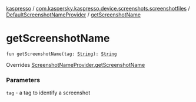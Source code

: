 [kaspresso](../../index.md) / [com.kaspersky.kaspresso.device.screenshots.screenshotfiles](../index.md) / [DefaultScreenshotNameProvider](index.md) / [getScreenshotName](./get-screenshot-name.md)

# getScreenshotName

`fun getScreenshotName(tag: `[`String`](https://kotlinlang.org/api/latest/jvm/stdlib/kotlin/-string/index.html)`): `[`String`](https://kotlinlang.org/api/latest/jvm/stdlib/kotlin/-string/index.html)

Overrides [ScreenshotNameProvider.getScreenshotName](../-screenshot-name-provider/get-screenshot-name.md)

### Parameters

`tag` - a tag to identify a screenshot